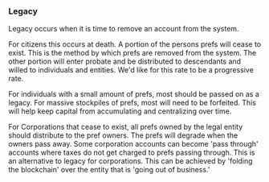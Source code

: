 
### Legacy



Legacy occurs when it is time to remove an account from the system.



For citizens this occurs at death. A portion of the persons prefs will cease to exist. This is the method by which prefs are removed from the system. The other portion will enter probate and be distributed to descendants and willed to individuals and entities. We'd like for this rate to be a progressive rate.



For individuals with a small amount of prefs, most should be passed on as a legacy. For massive stockpiles of prefs, most will need to be forfeited. This will help keep capital from accumulating and centralizing over time.



For Corporations that cease to exist, all prefs owned by the legal entity should distribute to the pref owners. The prefs will degrade when the owners pass away. Some corporation accounts can become 'pass through' accounts where taxes do not get charged to prefs passing through. This is an alternative to legacy for corporations.  This can be achieved by 'folding the blockchain' over the entity that is 'going out of business.'

